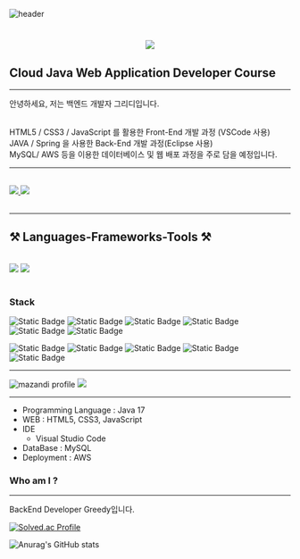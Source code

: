 ![header](https://capsule-render.vercel.app/api?type=venom&color=random&height=300&section=header&text=Greedy%20BackEnd&fontSize=90&fontColor=black&stroke=dea8ff&stroke-width=1)

<h1 align="center">
    <img src="https://readme-typing-svg.herokuapp.com/?font=Righteous&color=dea8ff&size=35&center=true&vCenter=true&width=500&height=70&duration=4000&lines=Hi+There!+I'm+Greedy!👋;+I'm+Back-End-Developer+💻;" />
</h1>

## Cloud Java Web Application Developer Course
---
안녕하세요, 저는 백엔드 개발자 그리디입니다.

<br>
HTML5 / CSS3 / JavaScript 를 활용한 Front-End 개발 과정 (VSCode 사용)
<br>
JAVA / Spring 을 사용한 Back-End 개발 과정(Eclipse 사용)
<br>
MySQL/ AWS 등을 이용한 데이터베이스 및 웹 배포 과정을 주로 담을 예정입니다.

---
<br>
<div align="left"> 
  <a href="mailto:MrHur.Greedy92.ekzmemforhs3@gmail.com">
    <img src="https://img.shields.io/badge/Gmail-333333?style=for-the-badge&logo=gmail&logoColor=red" />
  </a>
  <a href="https://MrHur.github.io" target="_blank">
     <img src="https://img.shields.io/badge/Portfolio-FF5722?style=for-the-badge&logo=todoist&logoColor=white" target="_blank" /> <!-- sqlite, safari, google-chrome are other good icon options -->
  </a>
</div>
<br>

***
<h2 align="left">⚒️ Languages-Frameworks-Tools ⚒️</h2>
<br/>
<div align="left">
    <img src="https://skillicons.dev/icons?i=react,bootstrap,html,css,vscode,github,git" />
    <img src="https://skillicons.dev/icons?i=python,javascript,java,mysql,aws,spring" /><br>
</div>
<br/>


### Stack
![Static Badge](https://img.shields.io/badge/Java-%230769AD?style=for-the-badge&logo=CoffeeScript&logoColor=white&labelColor=0769AD)
![Static Badge](https://img.shields.io/badge/GitHub-%23181717?style=for-the-badge&logo=GitHub&logoColor=white&labelColor=#181717)
![Static Badge](https://img.shields.io/badge/HTML5-%23E34F26?style=for-the-badge&logo=HTML5&logoColor=white&labelColor=#E34F26)
![Static Badge](https://img.shields.io/badge/CSS3-%231572B6?style=for-the-badge&logo=CSS3&logoColor=white&labelColor=#1572B6)
![Static Badge](https://img.shields.io/badge/JavaScript-%23F7DF1E?style=for-the-badge&logo=JavaScript&logoColor=white&labelColor=#F7DF1E)
![Static Badge](https://img.shields.io/badge/jQuery-%230769AD?style=for-the-badge&logo=JQuery&logoColor=white&labelColor=0769AD)



![Static Badge](https://img.shields.io/badge/Eclipse%20IDE-%232C2255?style=for-the-badge&logo=Eclipse%20IDE&logoColor=white&labelColor=#2C2255)
![Static Badge](https://img.shields.io/badge/Spring-%236DB33F?style=for-the-badge&logo=Spring&logoColor=white&labelColor=#6DB33F)
![Static Badge](https://img.shields.io/badge/MySQL-%234479A1?style=for-the-badge&logo=MySQL&logoColor=white&labelColor=#4479A1)
![Static Badge](https://img.shields.io/badge/Notion-%23000000?style=for-the-badge&logo=Notion&logoColor=white&labelColor=%23000000)
![Static Badge](https://img.shields.io/badge/Amazon%20AWS-%23232F3E?style=for-the-badge&logo=Amazon%20AWS&logoColor=white&labelColor=#232F3E)


---

![mazandi profile](https://github.com/MrHur/MrHur/api?handle=MrHur&theme=dark)
<img src="https://github.com/MrHur/MrHur/api?handle=MrHur&theme=dark"/>

---

- Programming Language : Java 17
- WEB : HTML5, CSS3, JavaScript 
- IDE
  + Visual Studio Code
- DataBase : MySQL
- Deployment : AWS

### Who am I ?
---
BackEnd Developer Greedy입니다.

[![Solved.ac Profile](http://mazassumnida.wtf/api/generate_badge?boj=okstreet)](https://solved.ac/MrHur/CodingTest)<br/>

![Anurag's GitHub stats](https://github-readme-stats.vercel.app/api?username=MrHur&show_icons=true&theme=dracula)



